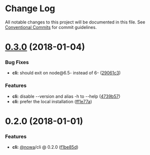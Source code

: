 # Change Log

All notable changes to this project will be documented in this file.
See [Conventional Commits](https://conventionalcommits.org) for commit guidelines.

<a name="0.3.0"></a>
# [0.3.0](https://github.com/nowa-webpack/nowa2/compare/@nowa/cli@0.2.0...@nowa/cli@0.3.0) (2018-01-04)


### Bug Fixes

* **cli:** should exit on node@6.5- instead of 6- ([29061c3](https://github.com/nowa-webpack/nowa2/commit/29061c3))


### Features

* **cli:** disable --version and alias -h to --help ([4739b57](https://github.com/nowa-webpack/nowa2/commit/4739b57))
* **cli:** prefer the local installation ([ff1e77a](https://github.com/nowa-webpack/nowa2/commit/ff1e77a))




<a name="0.2.0"></a>
# 0.2.0 (2018-01-01)


### Features

* **cli:** [@nowa](https://github.com/nowa)/cli @ 0.2.0 ([f1be85d](https://github.com/nowa-webpack/nowa2/commit/f1be85d))
